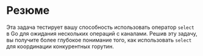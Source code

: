 # Резюме

Эта задача тестирует вашу способность использовать оператор `select` в Go для ожидания нескольких операций с каналами. Решив эту задачу, вы получите более глубокое понимание того, как использовать `select` для координации конкурентных горутин.
